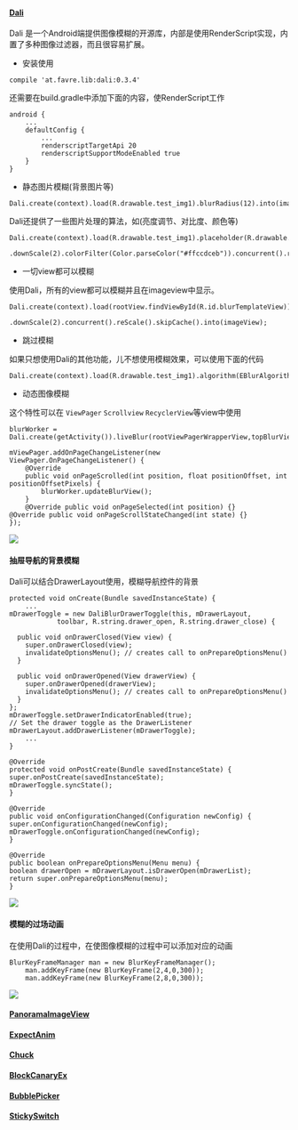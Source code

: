 
#### [Dali](https://github.com/patrickfav/Dali)

Dali 是一个Android端提供图像模糊的开源库，内部是使用RenderScript实现，内置了多种图像过滤器，而且很容易扩展。  

* 安装使用

```
compile 'at.favre.lib:dali:0.3.4'
```

还需要在build.gradle中添加下面的内容，使RenderScript工作
```
android {
    ...
    defaultConfig {
        ...
        renderscriptTargetApi 20
        renderscriptSupportModeEnabled true
    }
}
```

* 静态图片模糊(背景图片等)

```
Dali.create(context).load(R.drawable.test_img1).blurRadius(12).into(imageView);
```

Dali还提供了一些图片处理的算法，如(亮度调节、对比度、颜色等)

```
Dali.create(context).load(R.drawable.test_img1).placeholder(R.drawable.test_img1).blurRadius(12)
        .downScale(2).colorFilter(Color.parseColor("#ffccdceb")).concurrent().reScale().into(iv3)
```

* 一切view都可以模糊

使用Dali，所有的view都可以模糊并且在imageview中显示。  

```
Dali.create(context).load(rootView.findViewById(R.id.blurTemplateView)).blurRadius(20)
   		    .downScale(2).concurrent().reScale().skipCache().into(imageView);
```

* 跳过模糊

如果只想使用Dali的其他功能，儿不想使用模糊效果，可以使用下面的代码  

```
Dali.create(context).load(R.drawable.test_img1).algorithm(EBlurAlgorithm.NONE).brightness(70).concurrent().into(iv);
```

* 动态图像模糊

这个特性可以在 `ViewPager` `Scrollview` `RecyclerView`等view中使用  

```
blurWorker = Dali.create(getActivity()).liveBlur(rootViewPagerWrapperView,topBlurView,bottomBlurView).downScale(8).assemble(true);

mViewPager.addOnPageChangeListener(new ViewPager.OnPageChangeListener() {
    @Override
    public void onPageScrolled(int position, float positionOffset, int positionOffsetPixels) {
        blurWorker.updateBlurView();
    }
    @Override public void onPageSelected(int position) {}
@Override public void onPageScrollStateChanged(int state) {}
});
```

![](http://7xplrz.com1.z0.glb.clouddn.com/viewpager_anim.gif)

#### 抽屉导航的背景模糊

Dali可以结合DrawerLayout使用，模糊导航控件的背景  

```
protected void onCreate(Bundle savedInstanceState) {
    ...
mDrawerToggle = new DaliBlurDrawerToggle(this, mDrawerLayout,
            toolbar, R.string.drawer_open, R.string.drawer_close) {

  public void onDrawerClosed(View view) {
    super.onDrawerClosed(view);
    invalidateOptionsMenu(); // creates call to onPrepareOptionsMenu()
  }

  public void onDrawerOpened(View drawerView) {
    super.onDrawerOpened(drawerView);
    invalidateOptionsMenu(); // creates call to onPrepareOptionsMenu()
  }
};
mDrawerToggle.setDrawerIndicatorEnabled(true);
// Set the drawer toggle as the DrawerListener
mDrawerLayout.addDrawerListener(mDrawerToggle);
    ...
}

@Override
protected void onPostCreate(Bundle savedInstanceState) {
super.onPostCreate(savedInstanceState);
mDrawerToggle.syncState();
}

@Override
public void onConfigurationChanged(Configuration newConfig) {
super.onConfigurationChanged(newConfig);
mDrawerToggle.onConfigurationChanged(newConfig);
}

@Override
public boolean onPrepareOptionsMenu(Menu menu) {
boolean drawerOpen = mDrawerLayout.isDrawerOpen(mDrawerList);
return super.onPrepareOptionsMenu(menu);
}
```

![](http://7xplrz.com1.z0.glb.clouddn.com/blur_nav.gif)

#### 模糊的过场动画

在使用Dali的过程中，在使图像模糊的过程中可以添加对应的动画  

```
BlurKeyFrameManager man = new BlurKeyFrameManager();
    man.addKeyFrame(new BlurKeyFrame(2,4,0,300));
    man.addKeyFrame(new BlurKeyFrame(2,8,0,300));
```

![](http://7xplrz.com1.z0.glb.clouddn.com/blur_anim.gif)

#### [PanoramaImageView]()

#### [ExpectAnim]()

#### [Chuck]()

#### [BlockCanaryEx]()

#### [BubblePicker]()

#### [StickySwitch]()
